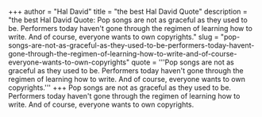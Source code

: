 +++
author = "Hal David"
title = "the best Hal David Quote"
description = "the best Hal David Quote: Pop songs are not as graceful as they used to be. Performers today haven't gone through the regimen of learning how to write. And of course, everyone wants to own copyrights."
slug = "pop-songs-are-not-as-graceful-as-they-used-to-be-performers-today-havent-gone-through-the-regimen-of-learning-how-to-write-and-of-course-everyone-wants-to-own-copyrights"
quote = '''Pop songs are not as graceful as they used to be. Performers today haven't gone through the regimen of learning how to write. And of course, everyone wants to own copyrights.'''
+++
Pop songs are not as graceful as they used to be. Performers today haven't gone through the regimen of learning how to write. And of course, everyone wants to own copyrights.
